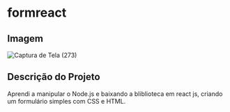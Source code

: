 # formreact
## Imagem
![Captura de Tela (273)](https://github.com/kanongemini/formreact/assets/63531496/411c46fa-a82d-4dfe-b9a3-9a4f5684853f)

## Descrição do Projeto
Aprendi a manipular o Node.js e baixando a bliblioteca em react js, criando um formulário simples com CSS e HTML.
